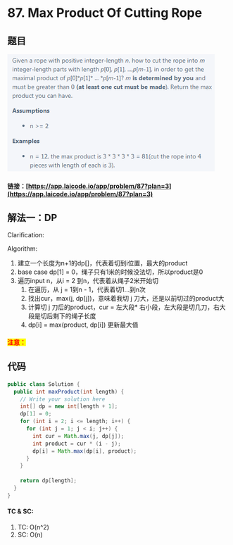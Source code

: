 # 87. Max Product Of Cutting Rope

## 题目

![](<../../.gitbook/assets/image (70) (1).png>)

#### 链接：[https://app.laicode.io/app/problem/87?plan=3](https://app.laicode.io/app/problem/87?plan=3)

## 解法一：DP

Clarification:&#x20;

Algorithm:&#x20;

1. 建立一个长度为n+1的dp\[]，代表着切到i位置，最大的product
2. base case dp\[1] = 0，绳子只有1米的时候没法切，所以product是0
3. 遍历input n，从i = 2 到n，代表着从绳子2米开始切
   1. 在遍历，从 j = 1到n - 1，代表着切1...到n次
   2. 找出cur，max(j, dp\[j])，意味着我切 j 刀大，还是以前切过的product大
   3. 计算切 j 刀后的product，cur = 左大段\* 右小段，左大段是切几刀，右大段是切后剩下的绳子长度
   4. dp\[i] = max(product, dp\[i]) 更新最大值

#### <mark style="color:red;">注意：</mark>

## 代码

```java
public class Solution {
  public int maxProduct(int length) {
    // Write your solution here
    int[] dp = new int[length + 1];
    dp[1] = 0;
    for (int i = 2; i <= length; i++) {
      for (int j = 1; j < i; j++) {
        int cur = Math.max(j, dp[j]);
        int product = cur * (i - j);
        dp[i] = Math.max(dp[i], product);
      }
    }

    return dp[length];
  }
}
```

#### TC & SC:&#x20;

1. TC: O(n^2)
2. SC: O(n)
